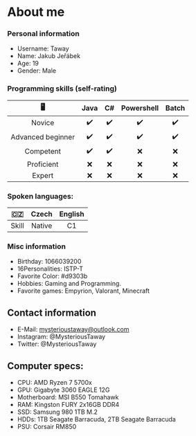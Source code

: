# About me
### Personal information
- Username: Taway
- Name: Jakub Jeřábek
- Age: 19  
- Gender: Male  
### Programming skills (self-rating)
|        🖥️         | Java | C# | Powershell | Batch |
|:-----------------:|:----:|:--:|:----------:|:-----:|
| Novice            | ✔️    | ✔️  | ✔️  | ✔️     |
| Advanced beginner | ✔️    | ✔️  | ✔️  | ✔️     |
|     Competent     |   ✔️  |  ✔️ |      ❌     |   ❌   |
|     Proficient    |   ❌  |  ❌ |      ❌     |   ❌   |
|       Expert      |   ❌  |  ❌ |      ❌     |   ❌   |
### Spoken languages:
|🇨🇿|Czech|English|
|:--:|:----------:|:-----:|
|Skill|Native|C1|

### Misc information
- Birthday: 1066039200  
- 16Personalities: ISTP-T
- Favorite Color: #d9303b
- Hobbies: Gaming and Programming.  
- Favorite games: Empyrion, Valorant, Minecraft  
## Contact information

- E-Mail: mysterioustaway@outlook.com
- Instagram: @MysteriousTaway
- Twitter: @MysteriousTaway

## Computer specs:
- CPU: AMD Ryzen 7 5700x  
- GPU: Gigabyte 3060 EAGLE 12G  
- Motherboard: MSI B550 Tomahawk  
- RAM: Kingston FURY 2x16GB DDR4  
- SSD: Samsung 980 1TB M.2  
- HDDs: 1TB Seagate Barracuda, 2TB Seagate Barracuda  
- PSU: Corsair RM850
